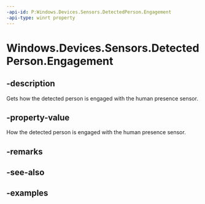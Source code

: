 ```yaml
---
-api-id: P:Windows.Devices.Sensors.DetectedPerson.Engagement
-api-type: winrt property
---
```


# Windows.Devices.Sensors.DetectedPerson.Engagement

<!--
public Windows.Devices.Sensors.HumanEngagement Engagement { get; }
-->

## -description

Gets how the detected person is engaged with the human presence sensor.

## -property-value

How the detected person is engaged with the human presence sensor.

## -remarks

## -see-also

## -examples
